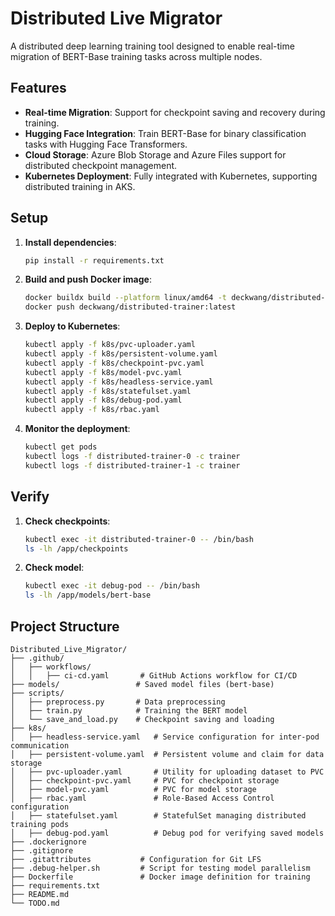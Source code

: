 # Distributed Live Migrator
A distributed deep learning training tool designed to enable real-time migration of BERT-Base training tasks across multiple nodes.

## Features
- **Real-time Migration**: Support for checkpoint saving and recovery during training.
- **Hugging Face Integration**: Train BERT-Base for binary classification tasks with Hugging Face Transformers.
- **Cloud Storage**: Azure Blob Storage and Azure Files support for distributed checkpoint management.
- **Kubernetes Deployment**: Fully integrated with Kubernetes, supporting distributed training in AKS.

## Setup
1. **Install dependencies**:
   ```bash
   pip install -r requirements.txt

2. **Build and push Docker image**:
   ```bash
   docker buildx build --platform linux/amd64 -t deckwang/distributed-trainer:latest .
   docker push deckwang/distributed-trainer:latest

3. **Deploy to Kubernetes**:
   ```bash
   kubectl apply -f k8s/pvc-uploader.yaml
   kubectl apply -f k8s/persistent-volume.yaml
   kubectl apply -f k8s/checkpoint-pvc.yaml
   kubectl apply -f k8s/model-pvc.yaml
   kubectl apply -f k8s/headless-service.yaml
   kubectl apply -f k8s/statefulset.yaml
   kubectl apply -f k8s/debug-pod.yaml
   kubectl apply -f k8s/rbac.yaml

4. **Monitor the deployment**:
   ```bash
   kubectl get pods
   kubectl logs -f distributed-trainer-0 -c trainer
   kubectl logs -f distributed-trainer-1 -c trainer

## Verify
1. **Check checkpoints**:
   ```bash
   kubectl exec -it distributed-trainer-0 -- /bin/bash
   ls -lh /app/checkpoints

2. **Check model**:
   ```bash
   kubectl exec -it debug-pod -- /bin/bash
   ls -lh /app/models/bert-base

## Project Structure

```plaintext
Distributed_Live_Migrator/
├── .github/
│   ├── workflows/
│   │   ├── ci-cd.yaml       # GitHub Actions workflow for CI/CD
├── models/                 # Saved model files (bert-base)
├── scripts/
│   ├── preprocess.py       # Data preprocessing
│   ├── train.py            # Training the BERT model
│   └── save_and_load.py    # Checkpoint saving and loading
├── k8s/
│   ├── headless-service.yaml   # Service configuration for inter-pod communication
│   ├── persistent-volume.yaml  # Persistent volume and claim for data storage
│   ├── pvc-uploader.yaml       # Utility for uploading dataset to PVC
│   ├── checkpoint-pvc.yaml     # PVC for checkpoint storage
│   ├── model-pvc.yaml          # PVC for model storage
│   ├── rbac.yaml               # Role-Based Access Control configuration
│   ├── statefulset.yaml        # StatefulSet managing distributed training pods
│   ├── debug-pod.yaml          # Debug pod for verifying saved models
├── .dockerignore
├── .gitignore
├── .gitattributes           # Configuration for Git LFS
├── .debug-helper.sh         # Script for testing model parallelism
├── Dockerfile               # Docker image definition for training
├── requirements.txt
├── README.md
└── TODO.md
```

